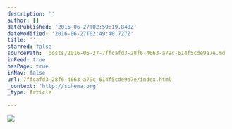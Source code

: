 ```yaml
---
description: ''
author: []
datePublished: '2016-06-27T02:59:19.848Z'
dateModified: '2016-06-27T02:49:40.727Z'
title: ''
starred: false
sourcePath: _posts/2016-06-27-7ffcafd3-28f6-4663-a79c-614f5cde9a7e.md
inFeed: true
hasPage: true
inNav: false
url: 7ffcafd3-28f6-4663-a79c-614f5cde9a7e/index.html
_context: 'http://schema.org'
_type: Article

---
```

![](https://the-grid-user-content.s3-us-west-2.amazonaws.com/0638f27a-1e6f-4e83-99e3-5e8a44a10e17.png)